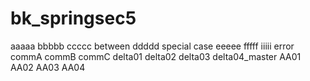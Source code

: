 # bk_springsec5
aaaaa
bbbbb
ccccc
between
ddddd
special case
eeeee
fffff
iiiii
error
commA
commB
commC
delta01
delta02
delta03
delta04_master
AA01
AA02
AA03
AA04
